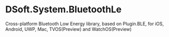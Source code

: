 # DSoft.System.BluetoothLe
Cross-platform Bluetooth Low Energy library, based on Plugin.BLE,  for iOS, Android, UWP, Mac, TVOS(Preview) and WatchOS(Preview)
